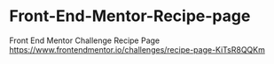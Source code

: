 # Front-End-Mentor-Recipe-page
Front End Mentor Challenge Recipe Page  https://www.frontendmentor.io/challenges/recipe-page-KiTsR8QQKm

